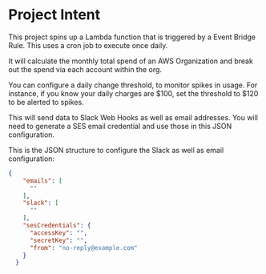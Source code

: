 
# Project Intent

This project spins up a Lambda function that is triggered by a Event Bridge Rule. This uses a cron job to execute once daily. 

It will calculate the monthly total spend of an AWS Organization and break out the spend via each account within the org. 

You can configure a daily change threshold, to monitor spikes in usage. For instance, if you know your daily charges are $100, set the threshold to $120 to be alerted to spikes. 

This will send data to Slack Web Hooks as well as email addresses. You will need to generate a SES email credential and use those in this JSON configuration. 

This is the JSON structure to configure the Slack as well as email configuration: 

```json
{
    "emails": [
      ""
    ],
    "slack": [
      ""
    ],
    "sesCredentials": {
      "accessKey": "",
      "secretKey": "",
      "from": "no-reply@example.com"
    }
  }
```